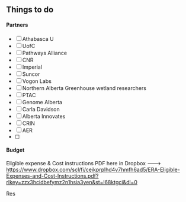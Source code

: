 ## Things to do

#### Partners

- [ ] Athabasca U  
- [ ] UofC 
- [ ] Pathways Alliance 
- [ ] CNR
- [ ] Imperial
- [ ] Suncor
- [ ] Vogon Labs
- [ ] Northern Alberta Greenhouse wetland researchers
- [ ] PTAC
- [ ] Genome Alberta
- [ ] Carla Davidson
- [ ] Alberta Innovates
- [ ] CRIN
- [ ] AER
- [ ] 


#### Budget

Eligible expense & Cost instructions PDF here in Dropbox ---> https://www.dropbox.com/scl/fi/ceikprplhd4v7hmfh6ad5/ERA-Eligible-Expenses-and-Cost-Instructions.pdf?rlkey=zzx3hcidbefymz2n1hsia3yen&st=l68ktgci&dl=0


Res




